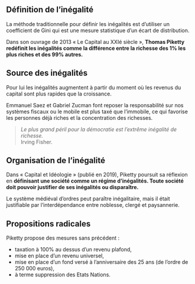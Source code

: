 ## Définition de l’inégalité

La méthode traditionnelle pour définir les inégalités est d’utiliser un coefficient de Gini qui est une mesure statistique d’un écart de distribution.

Dans son ouvrage de 2013 « Le Capital au XXIé siècle », **Thomas Piketty redéfinit les inégalités comme la différence entre la richesse des 1% les plus riches et des 99% autres.**

## Source des inégalités

Pour lui les inégalités augmentent à partir du moment où les revenus du capital sont plus rapides que la croissance.

Emmanuel Saez et Gabriel Zucman font reposer la responsabilité sur nos systèmes fiscaux ou le mobile est plus taxé que l’immobile, ce qui favorise les personnes déjà riches et la concentration des richesses.

>*Le plus grand péril pour la démocratie est l’extrême inégalité de richesse.*<br/>
>Irving Fisher. 

## Organisation de l’inégalité

Dans « Capital et Idéologie » (publié en 2019), Piketty poursuit sa réflexion en **définisant une société comme un régime d’inégalités. Toute société doit pouvoir justifier de ses inégalités ou disparaître.**

Le système médiéval d’ordres peut paraître inégalitaire, mais il était justifiable par l’interdépendance entre noblesse, clergé et paysannerie. 

## Propositions radicales

Piketty propose des mesures sans précédent :

- taxation à 100% au dessus d’un revenu plafond, 
- mise en place d’un revenu universel, 
- mise en place d’un fond versé à l’anniversaire des 25 ans (de l’ordre de 250 000 euros), 
- à terme suppression des Etats Nations.